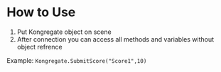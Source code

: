 # How to Use
1. Put Kongregate object on scene
2. After connection you can access all methods and variables without object refrence

Example: `Kongregate.SubmitScore("Score1",10)`

